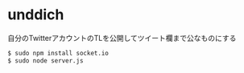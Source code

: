 # unddich

自分のTwitterアカウントのTLを公開してツイート欄まで公なものにする

```bash
$ sudo npm install socket.io
$ sudo node server.js
```
